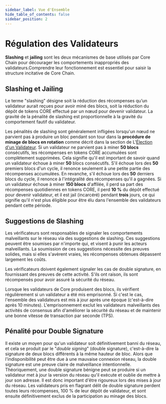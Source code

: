 ```yaml
---
sidebar_label: Vue d'Ensemble
hide_table_of_contents: false
sidebar_position: 2
---
```


# Régulation des Validateurs

**Slashing** et **jailing** sont les deux mécanismes de base utilisés par Core Chain pour décourager les comportements inappropriés des validateurs.Comprendre leur fonctionnement est essentiel pour saisir la structure incitative de Core Chain.

## Slashing et Jailing

Le terme "slashing" désigne soit la réduction des récompenses qu’un validateur aurait reçues pour avoir miné des blocs, soit la réduction du dépôt de tokens CORE effectué par un nœud pour devenir validateur. La gravité de la pénalité de slashing est proportionnelle à la gravité du comportement fautif du validateur.

Les pénalités de slashing sont généralement infligées lorsqu'un nœud ne parvient pas à produire un bloc pendant son tour dans la **procédure de minage de blocs en rotation** comme décrit dans la section de L'[Élection d'un Validateur](../validator/validator-election.md). Si un validateur ne parvient pas à miner **50 blocs** consécutifs, les récompenses en tokens CORE accumulées sont complètement supprimées. Cela signifie qu'il est important de savoir quand un validateur échoue à miner **50** blocs consécutifs. S'il échoue lors des **50** premiers blocs d'un cycle, il renonce seulement à une petite partie des récompenses accumulées. En revanche, s'il échoue lors des **50** derniers blocs du cycle, il renonce à l'intégralité des récompenses qu'il a gagnées. Si un validateur échoue à miner **150 blocs** d'affilée, il perd sa part des récompenses quotidiennes en tokens CORE, il perd **10 %** du dépôt effectué pour devenir validateur, et il est jail (incarcéré) pendant **trois** jours, ce qui signifie qu'il n'est plus éligible pour être élu dans l'ensemble des validateurs pendant cette période.

## Suggestions de Slashing

Les vérificateurs sont responsables de signaler les comportements malveillants sur le réseau via des suggestions de slashing. Ces suggestions peuvent être soumises par n'importe qui, et visent à punir les acteurs malveillants. La soumission de ces suggestions nécessite des preuves solides, mais si elles s'avèrent vraies, les récompenses obtenues dépassent largement les coûts.

Les vérificateurs doivent également signaler les cas de double signature, en fournissant des preuves de cette activité. S'ils ont raison, ils sont récompensés pour avoir assuré la sécurité du réseau.

Lorsque les validateurs de Core produisent des blocs, ils vérifient régulièrement si un validateur a été mis emprisonné. Si c'est le cas, l'ensemble des validateurs est mis à jour après une époque (c'est-à-dire après 10 minutes). L'emprisonnement exclut les validateurs malveillants des activités de consensus afin d'améliorer la sécurité du réseau et de maintenir une bonne vitesse de transaction par seconde (TPS).

## Pénalité pour Double Signature

Il existe un moyen pour qu'un validateur soit définitivement banni du réseau, et cela se produit par le "_double signing_" (double signature), c'est-à-dire la signature de deux blocs différents à la même hauteur de bloc. Alors que l'indisponibilité peut être due à une mauvaise connexion réseau, la double signature est une preuve claire de malveillance intentionnelle. Théoriquement, une double signature bénigne peut se produire si un validateur met à jour la version du réseau qu'il exécute et oublie de mettre à jour son adresse. Il est donc important d'être rigoureux lors des mises à jour du réseau. Les validateurs pris en flagrant délit de double signature perdent toutes leurs récompenses, 100 % de leur dépôt de validateur, et sont ensuite définitivement exclus de la participation au minage des blocs.
